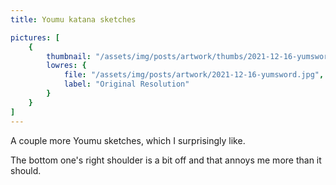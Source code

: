 ```yaml
---
title: Youmu katana sketches

pictures: [
	{
		thumbnail: "/assets/img/posts/artwork/thumbs/2021-12-16-yumsword.jpg",
		lowres: {
			file: "/assets/img/posts/artwork/2021-12-16-yumsword.jpg",
			label: "Original Resolution"
		}
	}
]
---
```

A couple more Youmu sketches, which I surprisingly like.

The bottom one's right shoulder is a bit off and that annoys me more than it should.
